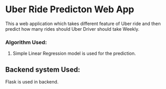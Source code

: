 # Uber Ride Predicton Web App

This a web application which takes different feature of Uber ride and then predict how many rides should Uber Driver should take Weekly.

 ### Algorithm Used:
 1. Simple Linear Regression model is used for the prediction.

 ## Backend system Used:
 Flask is used in backend.
